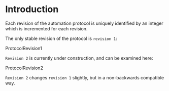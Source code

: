 # Introduction #

Each revision of the automation protocol is uniquely identified by an integer which is incremented for each revision.

The only stable revision of the protocol is `revision 1`:

ProtocolRevision1

`Revision 2` is currently under construction, and can be examined here:

ProtocolRevision2

`Revision 2` changes `revision 1` slightly, but in a non-backwards compatible way.